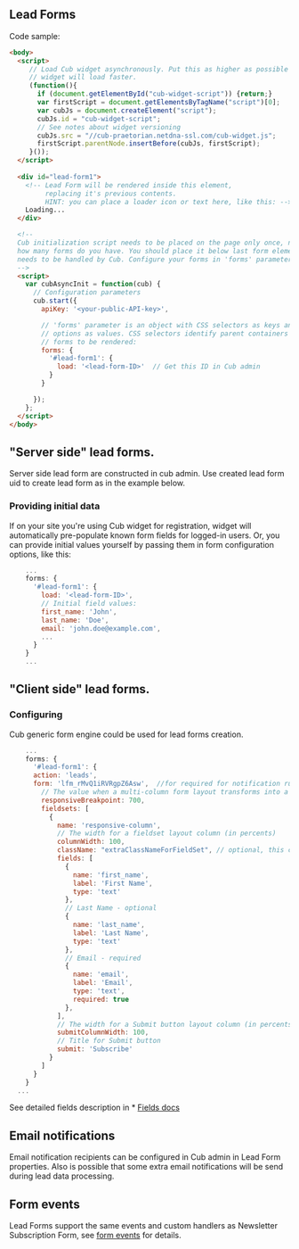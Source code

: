 ## Lead Forms

Code sample:
```html
<body>
  <script>
     // Load Cub widget asynchronously. Put this as higher as possible so 
     // widget will load faster.
     (function(){
       if (document.getElementById("cub-widget-script")) {return;}
       var firstScript = document.getElementsByTagName("script")[0];
       var cubJs = document.createElement("script");
       cubJs.id = "cub-widget-script";
       // See notes about widget versioning
       cubJs.src = "//cub-praetorian.netdna-ssl.com/cub-widget.js";
       firstScript.parentNode.insertBefore(cubJs, firstScript);
     }());
  </script>
  
  <div id="lead-form1">
    <!-- Lead Form will be rendered inside this element, 
         replacing it's previous contents.
         HINT: you can place a loader icon or text here, like this: -->
    Loading...
  </div>

  <!--
  Cub initialization script needs to be placed on the page only once, no matter 
  how many forms do you have. You should place it below last form element which 
  needs to be handled by Cub. Configure your forms in 'forms' parameter below:
  -->
  <script>
    var cubAsyncInit = function(cub) {
      // Configuration parameters
      cub.start({
        apiKey: '<your-public-API-key>',

        // 'forms' parameter is an object with CSS selectors as keys and form 
        // options as values. CSS selectors identify parent containers for 
        // forms to be rendered:
        forms: {
          '#lead-form1': {
            load: '<lead-form-ID>'  // Get this ID in Cub admin
          }
        }

      });
    };
  </script>
</body>
```

## "Server side" lead forms.

Server side lead form are constructed in cub admin. Use created lead form uid to 
create lead form as in the example below. 

### Providing initial data

If on your site you're using Cub widget for registration, widget will 
automatically pre-populate known form fields for logged-in users. Or, you can
provide initial values yourself by passing them in form configuration options,
like this:

```js
    ...
    forms: {
      '#lead-form1': {
        load: '<lead-form-ID>',
        // Initial field values:
        first_name: 'John',
        last_name: 'Doe',
        email: 'john.doe@example.com',
        ...
      }
    }
    ...
```

## "Client side" lead forms. 
### Configuring

Cub generic form engine could be used for lead forms creation. 

```js
    ...
    forms: {
      '#lead-form1': {
      action: 'leads',
      form: 'lfm_rMvQ1iRVRgpZ6Asw',  //for required for notification rules and processing rules
        // The value when a multi-column form layout transforms into a single column (in px)
        responsiveBreakpoint: 700,
        fieldsets: [
          {
            name: 'responsive-column',
            // The width for a fieldset layout column (in percents)
            columnWidth: 100,
            className: "extraClassNameForFieldSet", // optional, this class will be added to fieldset div container
            fields: [
              {
                name: 'first_name',
                label: 'First Name',
                type: 'text'
              },
              // Last Name - optional
              {
                name: 'last_name',
                label: 'Last Name',
                type: 'text'
              },
              // Email - required
              {
                name: 'email',
                label: 'Email',
                type: 'text',
                required: true
              },
            ],
            // The width for a Submit button layout column (in percents)
            submitColumnWidth: 100,
            // Title for Submit button
            submit: 'Subscribe'
          }
        ]
      }
    }
  ...
```

See detailed fields description in * [Fields docs](./fields.md)

## Email notifications

Email notification recipients can be configured in Cub admin in Lead Form
properties. Also is possible that some extra email notifications will be send 
during lead data processing. 

## Form events

Lead Forms support the same events and custom handlers as Newsletter 
Subscription Form, see [form events](form-events.md) for details.

